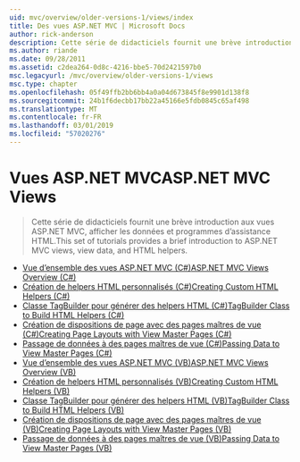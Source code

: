 ```yaml
---
uid: mvc/overview/older-versions-1/views/index
title: Des vues ASP.NET MVC | Microsoft Docs
author: rick-anderson
description: Cette série de didacticiels fournit une brève introduction aux vues ASP.NET MVC, afficher les données et programmes d’assistance HTML.
ms.author: riande
ms.date: 09/28/2011
ms.assetid: c2dea264-0d8c-4216-bbe5-70d2421597b0
msc.legacyurl: /mvc/overview/older-versions-1/views
msc.type: chapter
ms.openlocfilehash: 05f49ffb2bb6bb4a0a04d673845f8e9901d138f8
ms.sourcegitcommit: 24b1f6decbb17bb22a45166e5fdb0845c65af498
ms.translationtype: MT
ms.contentlocale: fr-FR
ms.lasthandoff: 03/01/2019
ms.locfileid: "57020276"
---
```

<a name="aspnet-mvc-views"></a><span data-ttu-id="ef9d5-103">Vues ASP.NET MVC</span><span class="sxs-lookup"><span data-stu-id="ef9d5-103">ASP.NET MVC Views</span></span>
====================
> <span data-ttu-id="ef9d5-104">Cette série de didacticiels fournit une brève introduction aux vues ASP.NET MVC, afficher les données et programmes d’assistance HTML.</span><span class="sxs-lookup"><span data-stu-id="ef9d5-104">This set of tutorials provides a brief introduction to ASP.NET MVC views, view data, and HTML helpers.</span></span>


- [<span data-ttu-id="ef9d5-105">Vue d’ensemble des vues ASP.NET MVC (C#)</span><span class="sxs-lookup"><span data-stu-id="ef9d5-105">ASP.NET MVC Views Overview (C#)</span></span>](asp-net-mvc-views-overview-cs.md)
- [<span data-ttu-id="ef9d5-106">Création de helpers HTML personnalisés (C#)</span><span class="sxs-lookup"><span data-stu-id="ef9d5-106">Creating Custom HTML Helpers (C#)</span></span>](creating-custom-html-helpers-cs.md)
- [<span data-ttu-id="ef9d5-107">Classe TagBuilder pour générer des helpers HTML (C#)</span><span class="sxs-lookup"><span data-stu-id="ef9d5-107">TagBuilder Class to Build HTML Helpers (C#)</span></span>](using-the-tagbuilder-class-to-build-html-helpers-cs.md)
- [<span data-ttu-id="ef9d5-108">Création de dispositions de page avec des pages maîtres de vue (C#)</span><span class="sxs-lookup"><span data-stu-id="ef9d5-108">Creating Page Layouts with View Master Pages (C#)</span></span>](creating-page-layouts-with-view-master-pages-cs.md)
- [<span data-ttu-id="ef9d5-109">Passage de données à des pages maîtres de vue (C#)</span><span class="sxs-lookup"><span data-stu-id="ef9d5-109">Passing Data to View Master Pages (C#)</span></span>](passing-data-to-view-master-pages-cs.md)
- [<span data-ttu-id="ef9d5-110">Vue d’ensemble des vues ASP.NET MVC (VB)</span><span class="sxs-lookup"><span data-stu-id="ef9d5-110">ASP.NET MVC Views Overview (VB)</span></span>](asp-net-mvc-views-overview-vb.md)
- [<span data-ttu-id="ef9d5-111">Création de helpers HTML personnalisés (VB)</span><span class="sxs-lookup"><span data-stu-id="ef9d5-111">Creating Custom HTML Helpers (VB)</span></span>](creating-custom-html-helpers-vb.md)
- [<span data-ttu-id="ef9d5-112">Classe TagBuilder pour générer des helpers HTML (VB)</span><span class="sxs-lookup"><span data-stu-id="ef9d5-112">TagBuilder Class to Build HTML Helpers (VB)</span></span>](using-the-tagbuilder-class-to-build-html-helpers-vb.md)
- [<span data-ttu-id="ef9d5-113">Création de dispositions de page avec des pages maîtres de vue (VB)</span><span class="sxs-lookup"><span data-stu-id="ef9d5-113">Creating Page Layouts with View Master Pages (VB)</span></span>](creating-page-layouts-with-view-master-pages-vb.md)
- [<span data-ttu-id="ef9d5-114">Passage de données à des pages maîtres de vue (VB)</span><span class="sxs-lookup"><span data-stu-id="ef9d5-114">Passing Data to View Master Pages (VB)</span></span>](passing-data-to-view-master-pages-vb.md)
